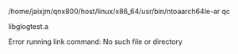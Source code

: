 /home/jaixjm/qnx800/host/linux/x86_64/usr/bin/ntoaarch64le-ar qc 

libglogtest.a 



Error running link command: No such file or directory